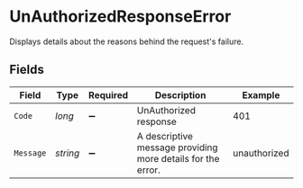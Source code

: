 # UnAuthorizedResponseError

Displays details about the reasons behind the request's failure.


## Fields

| Field                                                       | Type                                                        | Required                                                    | Description                                                 | Example                                                     |
| ----------------------------------------------------------- | ----------------------------------------------------------- | ----------------------------------------------------------- | ----------------------------------------------------------- | ----------------------------------------------------------- |
| `Code`                                                      | *long*                                                      | :heavy_minus_sign:                                          | UnAuthorized response                                       | 401                                                         |
| `Message`                                                   | *string*                                                    | :heavy_minus_sign:                                          | A descriptive message providing more details for the error. | unauthorized                                                |